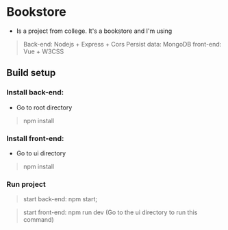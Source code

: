 # Bookstore

- Is a project from college. It's a bookstore and I'm using
> Back-end: Nodejs + Express + Cors
> Persist data: MongoDB
> front-end: Vue + W3CSS

## Build setup

### Install back-end:

- Go to root directory
> npm install

### Install front-end:

- Go to ui directory
> npm install

### Run project

> start back-end: npm start;

> start front-end: npm run dev (Go to the ui directory to run this command)